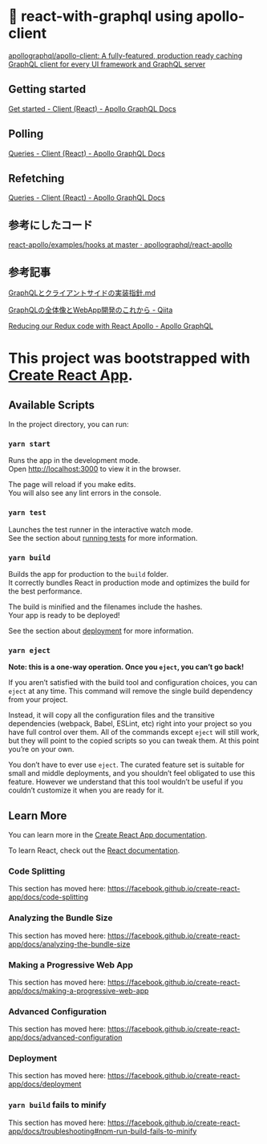 # 🚀 react-with-graphql using apollo-client

[apollographql/apollo-client: A fully-featured, production ready caching GraphQL client for every UI framework and GraphQL server](https://github.com/apollographql/apollo-client)

## Getting started

[Get started - Client (React) - Apollo GraphQL Docs](https://www.apollographql.com/docs/react/get-started/)

## Polling

[Queries - Client (React) - Apollo GraphQL Docs](https://www.apollographql.com/docs/react/data/queries/#polling)

## Refetching

[Queries - Client (React) - Apollo GraphQL Docs](https://www.apollographql.com/docs/react/data/queries/#refetching)

## 参考にしたコード

[react-apollo/examples/hooks at master · apollographql/react-apollo](https://github.com/apollographql/react-apollo/tree/master/examples/hooks)

## 参考記事

[GraphQLとクライアントサイドの実装指針.md](https://gist.github.com/Quramy/566ea87d0121ceb8cd97ad9d14b63fd8)

[GraphQLの全体像とWebApp開発のこれから - Qiita](https://qiita.com/saboyutaka/items/171f7382cdf75b67d076)

[Reducing our Redux code with React Apollo - Apollo GraphQL](https://blog.apollographql.com/reducing-our-redux-code-with-react-apollo-5091b9de9c2a)


# This project was bootstrapped with [Create React App](https://github.com/facebook/create-react-app).

## Available Scripts

In the project directory, you can run:

### `yarn start`

Runs the app in the development mode.<br />
Open [http://localhost:3000](http://localhost:3000) to view it in the browser.

The page will reload if you make edits.<br />
You will also see any lint errors in the console.

### `yarn test`

Launches the test runner in the interactive watch mode.<br />
See the section about [running tests](https://facebook.github.io/create-react-app/docs/running-tests) for more information.

### `yarn build`

Builds the app for production to the `build` folder.<br />
It correctly bundles React in production mode and optimizes the build for the best performance.

The build is minified and the filenames include the hashes.<br />
Your app is ready to be deployed!

See the section about [deployment](https://facebook.github.io/create-react-app/docs/deployment) for more information.

### `yarn eject`

**Note: this is a one-way operation. Once you `eject`, you can’t go back!**

If you aren’t satisfied with the build tool and configuration choices, you can `eject` at any time. This command will remove the single build dependency from your project.

Instead, it will copy all the configuration files and the transitive dependencies (webpack, Babel, ESLint, etc) right into your project so you have full control over them. All of the commands except `eject` will still work, but they will point to the copied scripts so you can tweak them. At this point you’re on your own.

You don’t have to ever use `eject`. The curated feature set is suitable for small and middle deployments, and you shouldn’t feel obligated to use this feature. However we understand that this tool wouldn’t be useful if you couldn’t customize it when you are ready for it.

## Learn More

You can learn more in the [Create React App documentation](https://facebook.github.io/create-react-app/docs/getting-started).

To learn React, check out the [React documentation](https://reactjs.org/).

### Code Splitting

This section has moved here: https://facebook.github.io/create-react-app/docs/code-splitting

### Analyzing the Bundle Size

This section has moved here: https://facebook.github.io/create-react-app/docs/analyzing-the-bundle-size

### Making a Progressive Web App

This section has moved here: https://facebook.github.io/create-react-app/docs/making-a-progressive-web-app

### Advanced Configuration

This section has moved here: https://facebook.github.io/create-react-app/docs/advanced-configuration

### Deployment

This section has moved here: https://facebook.github.io/create-react-app/docs/deployment

### `yarn build` fails to minify

This section has moved here: https://facebook.github.io/create-react-app/docs/troubleshooting#npm-run-build-fails-to-minify
